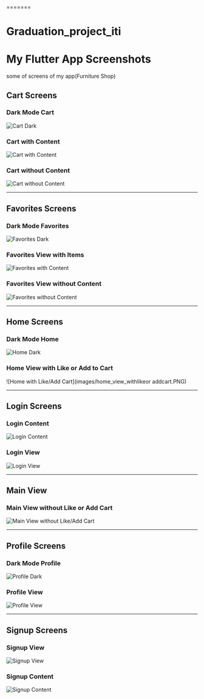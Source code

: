
=======
# Graduation_project_iti

# My Flutter App Screenshots

some of screens of my app(Furniture Shop)

## Cart Screens

### Dark Mode Cart
![Cart Dark](images/cart_dark.PNG)

### Cart with Content
![Cart with Content](images/cart_withcontent.PNG)

### Cart without Content
![Cart without Content](images/cart_withoutcontent.PNG)

---

## Favorites Screens

### Dark Mode Favorites
![Favorites Dark](images/fav_dark.PNG)

### Favorites View with Items
![Favorites with Content](images/fav_view_withfav.PNG)

### Favorites View without Content
![Favorites without Content](images/fav_view_without_content.PNG)

---

## Home Screens

### Dark Mode Home
![Home Dark](images/home_dark.PNG)

### Home View with Like or Add to Cart
![Home with Like/Add Cart](images/home_view_withlikeor addcart.PNG)

---

## Login Screens

### Login Content
![Login Content](images/login_content.PNG)

### Login View
![Login View](images/login_view.PNG)

---

## Main View

### Main View without Like or Add Cart
![Main View without Like/Add Cart](images/main_view_without_likeoraddcart.PNG)

---

## Profile Screens

### Dark Mode Profile
![Profile Dark](images/profile_dark.PNG)

### Profile View
![Profile View](images/profile_view.PNG)

---

## Signup Screens

### Signup View
![Signup View](images/signup_view.PNG)

### Signup Content
![Signup Content](images/signup_content.PNG)
